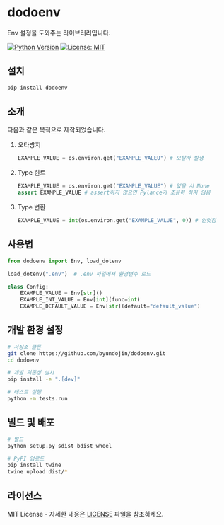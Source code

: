 # dodoenv

Env 설정을 도와주는 라이브러리입니다.

[![Python Version](https://img.shields.io/pypi/pyversions/dodoenv.svg)](https://pypi.org/project/dodoenv/)
[![License: MIT](https://img.shields.io/badge/License-MIT-yellow.svg)](https://opensource.org/licenses/MIT)

## 설치

```bash
pip install dodoenv
```

## 소개

다음과 같은 목적으로 제작되었습니다.

1. 오타방지

   ```python
   EXAMPLE_VALUE = os.environ.get("EXAMPLE_VALEU") # 오탈자 발생
   ```
2. Type 힌트

   ```python
   EXAMPLE_VALUE = os.environ.get("EXAMPLE_VALUE") # 없을 시 None
   assert EXAMPLE_VALUE # assert하지 않으면 Pylance가 조용히 하지 않음
   ```
3. Type 변환

   ```python
   EXAMPLE_VALUE = int(os.environ.get("EXAMPLE_VALUE", 0)) # 안멋짐
   ```

## 사용법

```python
from dodoenv import Env, load_dotenv

load_dotenv(".env")  # .env 파일에서 환경변수 로드

class Config:
    EXAMPLE_VALUE = Env[str]()
    EXAMPLE_INT_VALUE = Env[int](func=int)
    EXAMPLE_DEFAULT_VALUE = Env[str](default="default_value")
```

## 개발 환경 설정

```bash
# 저장소 클론
git clone https://github.com/byundojin/dodoenv.git
cd dodoenv

# 개발 의존성 설치
pip install -e ".[dev]"

# 테스트 실행
python -m tests.run
```

## 빌드 및 배포

```bash
# 빌드
python setup.py sdist bdist_wheel

# PyPI 업로드
pip install twine
twine upload dist/*
```

## 라이선스

MIT License - 자세한 내용은 [LICENSE](LICENSE) 파일을 참조하세요.
